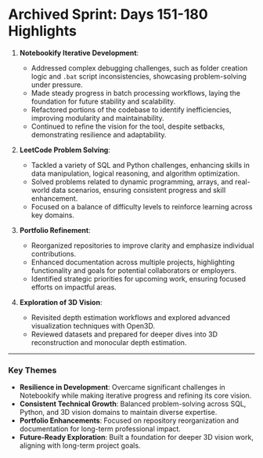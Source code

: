 # Archived Sprint: Days 151-180 Highlights

1. **Notebookify Iterative Development**:

   - Addressed complex debugging challenges, such as folder creation logic and `.bat` script inconsistencies, showcasing problem-solving under pressure.
   - Made steady progress in batch processing workflows, laying the foundation for future stability and scalability.
   - Refactored portions of the codebase to identify inefficiencies, improving modularity and maintainability.
   - Continued to refine the vision for the tool, despite setbacks, demonstrating resilience and adaptability.

2. **LeetCode Problem Solving**:

   - Tackled a variety of SQL and Python challenges, enhancing skills in data manipulation, logical reasoning, and algorithm optimization.
   - Solved problems related to dynamic programming, arrays, and real-world data scenarios, ensuring consistent progress and skill enhancement.
   - Focused on a balance of difficulty levels to reinforce learning across key domains.

3. **Portfolio Refinement**:

   - Reorganized repositories to improve clarity and emphasize individual contributions.
   - Enhanced documentation across multiple projects, highlighting functionality and goals for potential collaborators or employers.
   - Identified strategic priorities for upcoming work, ensuring focused efforts on impactful areas.

4. **Exploration of 3D Vision**:
   - Revisited depth estimation workflows and explored advanced visualization techniques with Open3D.
   - Reviewed datasets and prepared for deeper dives into 3D reconstruction and monocular depth estimation.

---

### Key Themes

- **Resilience in Development**: Overcame significant challenges in Notebookify while making iterative progress and refining its core vision.
- **Consistent Technical Growth**: Balanced problem-solving across SQL, Python, and 3D vision domains to maintain diverse expertise.
- **Portfolio Enhancements**: Focused on repository reorganization and documentation for long-term professional impact.
- **Future-Ready Exploration**: Built a foundation for deeper 3D vision work, aligning with long-term project goals.
